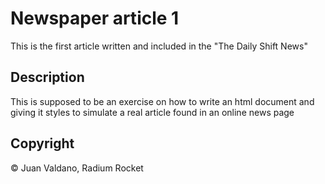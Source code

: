 # Newspaper article 1

This is the first article written and included in the "The Daily Shift News"

## Description

This is supposed to be an exercise on how to write an html document and giving it styles to simulate a real article found in an online news page

## Copyright

© Juan Valdano, Radium Rocket